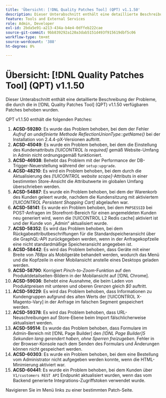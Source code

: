 ```yaml
---
title: 'Übersicht: [!DNL Quality Patches Tool] (QPT) v1.1.50'
description: Dieser Unterabschnitt enthält eine detaillierte Beschreibung der Probleme, die durch die in Version 1.1.50  [!DNL Quality Patches Tool]  Patches behoben wurden.
feature: Tools and External Services
role: Admin, Developer
exl-id: 2bda5e91-a213-434a-b4e4-0dffeb222cae
source-git-commit: 9bb839292a120a3dab5151d493f915619dbf5c06
workflow-type: tm+mt
source-wordcount: '388'
ht-degree: 0%

---
```


# Übersicht: [!DNL Quality Patches Tool] (QPT) v1.1.50

Dieser Unterabschnitt enthält eine detaillierte Beschreibung der Probleme, die durch die in [!DNL Quality Patches Tool] (QPT) v1.1.50 verfügbaren Patches behoben wurden.

QPT v1.1.50 enthält die folgenden Patches:

1. **ACSD-59280**: Es wurde das Problem behoben, bei dem der Fehler *Aufruf an undefinierte Methode ReflectionUnionType::getName()* bei der Installation von 2.4.4-pX-Versionen auftritt.
1. **ACSD-45049**: Es wurde ein Problem behoben, bei dem die Einstellung des Kundenattributs *[!UICONTROL Is required]* gemäß Website-Umfang in Admin nicht ordnungsgemäß funktioniert.
1. **ACSD-46938**: Behebt das Problem mit der Performance der DB-Trigger-Neuerstellung während der `setup:upgrade`.
1. **ACSD-48210**: Es wird ein Problem behoben, bei dem durch die Aktualisierung des *[!UICONTROL website scope]*-Attributs in einer bestimmten Store-Ansicht die Attributwerte im globalen Umfang überschrieben werden.
1. **ACSD-54887**: Es wurde ein Problem behoben, bei dem der Warenkorb des Kunden geleert wurde, nachdem die Kundensitzung mit aktiviertem *[!UICONTROL Persistent Shopping Cart]* abgelaufen war.
1. **ACSD-58141**: Es wurde ein Problem behoben, bei dem `PHPSESSID` bei POST-Anfragen im Storefront-Bereich für einen angemeldeten Kunden neu generiert wird, wenn die [!UICONTROL L2 Redis cache] aktiviert ist und der Kunde von „Admin“ aktualisiert wurde.
1. **ACSD-58352**: Es wird das Problem behoben, bei dem Rückgabeattributbeschriftungen für die Standardspeicheransicht über die GraphQL-API zurückgegeben werden, wenn in der Anfragekopfzeile eine nicht standardmäßige Speicheransicht angegeben ist.
1. **ACSD-58442**: Es wird das Problem behoben, dass Geräte mit einer Breite von *768px* als Mobilgeräte behandelt werden, wodurch das Menü und die Kopfzeile in einer Mobilansicht anstelle eines Desktops geladen werden.
1. **ACSD-58790**: Korrigiert *Pinch-to-Zoom*-Funktion auf den Produktdetailseiten-Bildern in der Mobilansicht auf [!DNL Chrome].
1. **ACSD-59036**: Behebt eine Ausnahme, die beim Laden von Produktpreisen mit unteren und oberen Grenzen gleich *$0* auftritt.
1. **ACSD-59229**: Es wird das Problem behoben, dass Informationen zu Kundengruppen aufgrund des alten Werts der [!UICONTROL X-Magento-Vary] in der Anfrage im falschen Segment gespeichert werden.
1. **ACSD-59378**: Es wird das Problem behoben, dass URL-Neuschreibungen auf Store-Ebene beim Import fälschlicherweise aktualisiert werden.
1. **ACSD-59514**: Es wurde das Problem behoben, dass Formulare im Admin-Bereich mit [!DNL Page Builder] den *[!DNL Page Builder]5 Sekunden lang gerendert haben, ohne Sperren freizugeben.* Fehler in der Browser-Konsole nach dem Senden des Formulars und Änderungen können nicht gespeichert werden.
1. **ACSD-60303**: Es wurde ein Problem behoben, bei dem eine Bestellung vom Administrator nicht aufgegeben werden konnte, wenn die HTML-Minimierung aktiviert war.
1. **ACSD-60441**: Es wurde ein Problem behoben, bei dem Kunden über `V1/customers REST API` Endpunkt aktualisiert wurden, wenn das vom Backend generierte Integrations-Zugriffstoken verwendet wurde.

Navigieren Sie im Menü links zu einer bestimmten Patch-Seite.
